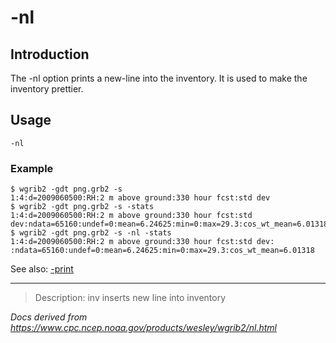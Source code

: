 # -nl

## Introduction

The -nl option prints a new-line
into the inventory. It is used to make the inventory prettier.

## Usage

```
-nl
```

### Example

```
$ wgrib2 -gdt png.grb2 -s
1:4:d=2009060500:RH:2 m above ground:330 hour fcst:std dev
$ wgrib2 -gdt png.grb2 -s -stats
1:4:d=2009060500:RH:2 m above ground:330 hour fcst:std dev:ndata=65160:undef=0:mean=6.24625:min=0:max=29.3:cos_wt_mean=6.01318
$ wgrib2 -gdt png.grb2 -s -nl -stats
1:4:d=2009060500:RH:2 m above ground:330 hour fcst:std dev:
:ndata=65160:undef=0:mean=6.24625:min=0:max=29.3:cos_wt_mean=6.01318
```

See also:
[-print](./print.md)

---

> Description: inv inserts new line into inventory

_Docs derived from <https://www.cpc.ncep.noaa.gov/products/wesley/wgrib2/nl.html>_
